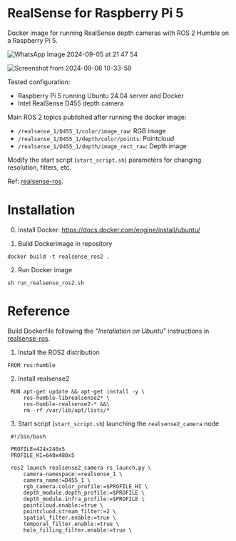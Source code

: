 # RealSense for Raspberry Pi 5 
Docker image for running RealSense depth cameras with ROS 2 Humble on a Raspberry Pi 5.

![WhatsApp Image 2024-09-05 at 21 47 54](https://github.com/user-attachments/assets/b9e0e8b0-b219-415e-9628-14c15e441e88)

![Screenshot from 2024-09-06 10-33-59](https://github.com/user-attachments/assets/0ea255c7-063e-4c69-a8f4-25becb7eb5c4)

Tested configuration:

- Raspberry Pi 5 running Ubuntu 24.04 server and Docker
- Intel RealSense D455 depth camera

Main ROS 2 topics published after running the docker image:

- `/realsense_1/D455_1/color/image_raw`: RGB image
- `/realsense_1/D455_1/depth/color/points`: Pointcloud
- `/realsense_1/D455_1/depth/image_rect_raw`: Depth image

Modify the start script (`start_script.sh`) parameters for changing resolution, filters, etc.

Ref: [realsense-ros](https://github.com/IntelRealSense/realsense-ros).

# Installation

0. Install Docker: https://docs.docker.com/engine/install/ubuntu/

1. Build Dockerimage in repository

```
docker build -t realsense_ros2 .
```

2. Run Docker image

```
sh run_realsense_ros2.sh
```

# Reference

Build Dockerfile following the *"Installation on Ubuntu"* instructions in [realsense-ros](https://github.com/IntelRealSense/realsense-ros).

1. Install the ROS2 distribution

```
FROM ros:humble
```

2. Install realsense2

```
 RUN apt-get update && apt-get install -y \
     ros-humble-librealsense2* \
     ros-humble-realsense2-* &&\
     rm -rf /var/lib/apt/lists/*
```
3. Start script (`start_script.sh`) launching the `realsense2_camera` node

```
 #!/bin/bash
 
 PROFILE=424x240x5
 PROFILE_HI=640x480x5
 
 ros2 launch realsense2_camera rs_launch.py \
     camera-namespace:=realsense_1 \
     camera_name:=D455_1 \
     rgb_camera.color_profile:=$PROFILE_HI \
     depth_module.depth_profile:=$PROFILE \
     depth_module.infra_profile:=$PROFILE \
     pointcloud.enable:=true \
     pointcluod.stream_filter:=2 \
     spatial_filter.enable:=true \
     temporal_filter.enable:=true \
     hole_filling_filter.enable:=true \
```
